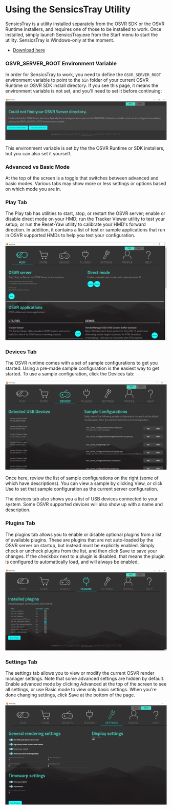 # Using the SensicsTray Utility
SensicsTray is a utility installed separately from the OSVR SDK or the OSVR Runtime installers, and requires one of those to be installed to work. Once installed, simply launch SensicsTray.exe from the Start menu to start the utility. SensicsTray is Windows-only at the moment.

 * [Download here](https://github.com/sensics/SensicsTray/releases)
 
### OSVR_SERVER_ROOT Environment Variable
In order for SensicsTray to work, you need to define the `OSVR_SERVER_ROOT` environment variable to point to the `bin` folder of your current OSVR Runtime or OSVR SDK install directory. If you see this page, it means the environment variable is not set, and you'll need to set it before continuing:

![Missing Environment Variable](./images/sensicstray/server-not-found.png)


This environment variable is set by the the OSVR Runtime or SDK installers, but you can also set it yourself.

### Advanced vs Basic Mode
At the top of the screen is a toggle that switches between advanced and basic modes. Various tabs may show more or less settings or options based on which mode you are in.

### Play Tab
The Play tab has utilities to start, stop, or restart the OSVR server; enable or disable direct mode on your HMD; run the Tracker Viewer utility to test your setup; or run the Reset-Yaw utility to calibrate your HMD's forward direction. In addition, it contains a list of test or sample applications that run in OSVR supported HMDs to help you test your configuration.

![Play Tab](./images/sensicstray/play.png)

### Devices Tab
The OSVR runtime comes with a set of sample configurations to get you started. Using a pre-made sample configuration is the easiest way to get started. To use a sample configuration, click the Devices tab:

![Devices Tab](./images/sensicstray/devices.png)

Once here, review the list of sample configurations on the right (some of which have descriptions). You can view a sample by clicking View, or click Use to set that sample configuration as the current server configuration.

The devices tab also shows you a list of USB devices connected to your system. Some OSVR supported devices will also show up with a name and description.

### Plugins Tab
The plugins tab allows you to enable or disable optional plugins from a list of available plugins. These are plugins that are not auto-loaded by the OSVR server on startup, but instead must be explicitly enabled. Simply check or uncheck plugins from the list, and then click Save to save your changes. If the checkbox next to a plugin is disabled, that means the plugin is configured to automatically load, and will always be enabled.

![Plugins](./images/sensicstray/plugins.png)

### Settings Tab
The settings tab allows you to view or modify the current OSVR render manager settings. Note that some advanced settings are hidden by default. Enable advanced mode by clicking Advanced at the top of the screen to see all settings, or use Basic mode to view only basic settings. When you're done changing settings, click Save at the bottom of the page.

![Advanced Settings](./images/sensicstray/settings.png)

